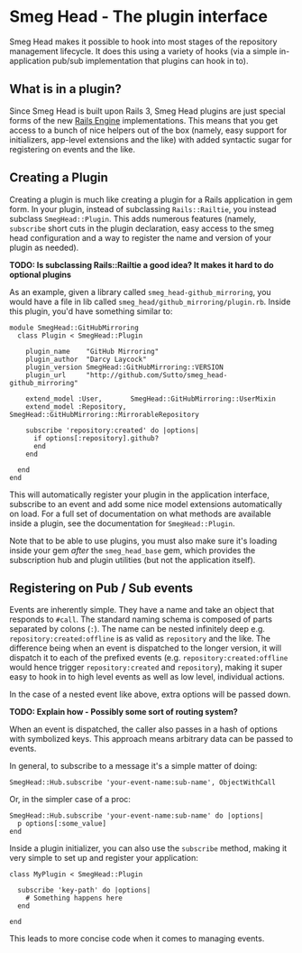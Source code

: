 # Smeg Head - The plugin interface

Smeg Head makes it possible to hook into most stages of the repository management lifecycle.
It does this using a variety of hooks (via a simple in-application pub/sub implementation that
plugins can hook in to).

## What is in a plugin?

Since Smeg Head is built upon Rails 3, Smeg Head plugins are just special forms of the new
[Rails Engine]() implementations. This means that you get access to a bunch of nice helpers out of the
box (namely, easy support for initializers, app-level extensions and the like) with added syntactic
sugar for registering on events and the like.

## Creating a Plugin

Creating a plugin is much like creating a plugin for a Rails application in gem form. In your plugin,
instead of subclassing `Rails::Railtie`, you instead subclass `SmegHead::Plugin`. This adds numerous
features (namely, `subscribe` short cuts in the plugin declaration, easy access to the smeg head configuration
and a way to register the name and version of your plugin as needed).

**TODO: Is subclassing Rails::Railtie a good idea? It makes it hard to do optional plugins**

As an example, given a library called `smeg_head-github_mirroring`, you would have a file in lib called
`smeg_head/github_mirroring/plugin.rb`. Inside this plugin, you'd have something similar to:

    module SmegHead::GitHubMirroring
      class Plugin < SmegHead::Plugin
      
        plugin_name    "GitHub Mirroring"
        plugin_author  "Darcy Laycock"
        plugin_version SmegHead::GitHubMirroring::VERSION
        plugin_url     "http://github.com/Sutto/smeg_head-github_mirroring"
      
        extend_model :User,       SmegHead::GitHubMirroring::UserMixin
        extend_model :Repository, SmegHead::GitHubMirroring::MirrorableRepository
      
        subscribe 'repository:created' do |options|
          if options[:repository].github?
          end
        end
      
      end
    end
    
This will automatically register your plugin in the application interface, subscribe to an event
and add some nice model extensions automatically on load. For a full set of documentation on what
methods are available inside a plugin, see the documentation for `SmegHead::Plugin`.

Note that to be able to use plugins, you must also make sure it's loading inside your gem *after*
the `smeg_head_base` gem, which provides the subscription hub and plugin utilities (but not the
application itself).

## Registering on Pub / Sub events

Events are inherently simple. They have a name and take an object that responds to `#call`. The standard
naming schema is composed of parts separated by colons (`:`). The name can be nested infinitely deep e.g.
`repository:created:offline` is as valid as `repository` and the like. The difference being when an event
is dispatched to the longer version, it will dispatch it to each of the prefixed events (e.g. `repository:created:offline`
would hence trigger `repository:created` and `repository`), making it super easy to hook in to high level
events as well as low level, individual actions.

In the case of a nested event like above, extra options will be passed down.

**TODO: Explain how - Possibly some sort of routing system?**

When an event is dispatched, the caller also passes in a hash of options with symbolized keys. This approach
means arbitrary data can be passed to events.

In general, to subscribe to a message it's a simple matter of doing:

    SmegHead::Hub.subscribe 'your-event-name:sub-name', ObjectWithCall
    
Or, in the simpler case of a proc:

    SmegHead::Hub.subscribe 'your-event-name:sub-name' do |options|
      p options[:some_value]
    end
    
Inside a plugin initializer, you can also use the `subscribe` method, making it very simple to set up and
register your application:


    class MyPlugin < SmegHead::Plugin
      
      subscribe 'key-path' do |options|
        # Something happens here
      end
      
    end
    
This leads to more concise code when it comes to managing events.